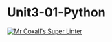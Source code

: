# Unit3-01-Python
[![Mr Coxall's Super Linter](https://github.com/ICS3U-Programming-NathanA/Unit3-01-Python/workflows/Mr%20Coxall's%20Super%20Linter/badge.svg)](https://github.com/ICS3U-Programming-NathanA/Unit3-01-Python/actions/)
